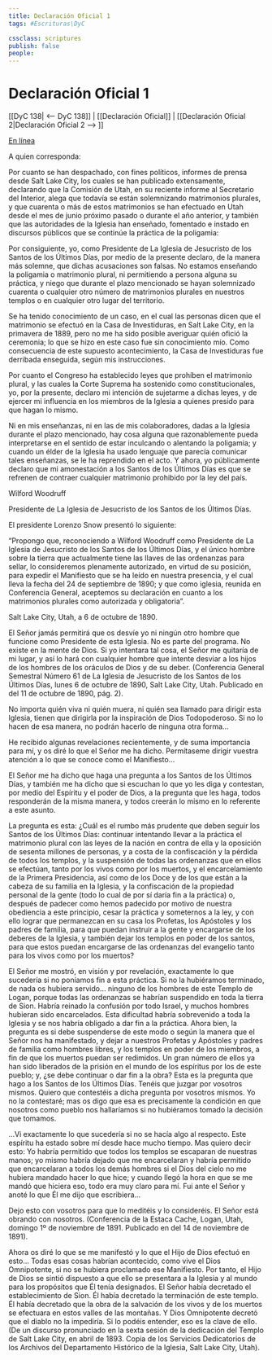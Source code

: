 ```yaml
---
title: Declaración Oficial 1
tags: #Escrituras\DyC

cssclass: scriptures
publish: false
people:
---
```


# Declaración Oficial 1
[[DyC 138| <-- DyC 138]] | [[Declaración Oficial]] | [[Declaración Oficial 2|Declaración Oficial 2 --> ]]

[En línea](https://www.churchofjesuschrist.org/study/scriptures/dc-testament/od/1?lang=spa)

A quien corresponda:

Por cuanto se han despachado, con fines políticos, informes de prensa desde Salt Lake City, los cuales se han publicado extensamente, declarando que la Comisión de Utah, en su reciente informe al Secretario del Interior, alega que todavía se están solemnizando matrimonios plurales, y que cuarenta o más de estos matrimonios se han efectuado en Utah desde el mes de junio próximo pasado o durante el año anterior, y también que las autoridades de la Iglesia han enseñado, fomentado e instado en discursos públicos que se continúe la práctica de la poligamia:

Por consiguiente, yo, como Presidente de La Iglesia de Jesucristo de los Santos de los Últimos Días, por medio de la presente declaro, de la manera más solemne, que dichas acusaciones son falsas. No estamos enseñando la poligamia o matrimonio plural, ni permitiendo a persona alguna su práctica, y niego que durante el plazo mencionado se hayan solemnizado cuarenta o cualquier otro número de matrimonios plurales en nuestros templos o en cualquier otro lugar del territorio.

Se ha tenido conocimiento de un caso, en el cual las personas dicen que el matrimonio se efectuó en la Casa de Investiduras, en Salt Lake City, en la primavera de 1889, pero no me ha sido posible averiguar quién ofició la ceremonia; lo que se hizo en este caso fue sin conocimiento mío. Como consecuencia de este supuesto acontecimiento, la Casa de Investiduras fue derribada enseguida, según mis instrucciones.

Por cuanto el Congreso ha establecido leyes que prohíben el matrimonio plural, y las cuales la Corte Suprema ha sostenido como constitucionales, yo, por la presente, declaro mi intención de sujetarme a dichas leyes, y de ejercer mi influencia en los miembros de la Iglesia a quienes presido para que hagan lo mismo.

Ni en mis enseñanzas, ni en las de mis colaboradores, dadas a la Iglesia durante el plazo mencionado, hay cosa alguna que razonablemente pueda interpretarse en el sentido de estar inculcando o alentando la poligamia; y cuando un élder de la Iglesia ha usado lenguaje que parecía comunicar tales enseñanzas, se le ha reprendido en el acto. Y ahora, yo públicamente declaro que mi amonestación a los Santos de los Últimos Días es que se refrenen de contraer cualquier matrimonio prohibido por la ley del país.

Wilford Woodruff

Presidente de La Iglesia de Jesucristo de los Santos de los Últimos Días.

El presidente Lorenzo Snow presentó lo siguiente:

“Propongo que, reconociendo a Wilford Woodruff como Presidente de La Iglesia de Jesucristo de los Santos de los Últimos Días, y el único hombre sobre la tierra que actualmente tiene las llaves de las ordenanzas para sellar, lo consideremos plenamente autorizado, en virtud de su posición, para expedir el Manifiesto que se ha leído en nuestra presencia, y el cual lleva la fecha del 24 de septiembre de 1890; y que como iglesia, reunida en Conferencia General, aceptemos su declaración en cuanto a los matrimonios plurales como autorizada y obligatoria”.

Salt Lake City, Utah, a 6 de octubre de 1890.

El Señor jamás permitirá que os desvíe yo ni ningún otro hombre que funcione como Presidente de esta Iglesia. No es parte del programa. No existe en la mente de Dios. Si yo intentara tal cosa, el Señor me quitaría de mi lugar, y así lo hará con cualquier hombre que intente desviar a los hijos de los hombres de los oráculos de Dios y de su deber. (Conferencia General Semestral Número 61 de La Iglesia de Jesucristo de los Santos de los Últimos Días, lunes 6 de octubre de 1890, Salt Lake City, Utah. Publicado en  del 11 de octubre de 1890, pág. 2).

No importa quién viva ni quién muera, ni quién sea llamado para dirigir esta Iglesia, tienen que dirigirla por la inspiración de Dios Todopoderoso. Si no lo hacen de esa manera, no podrán hacerlo de ninguna otra forma…

He recibido algunas revelaciones recientemente, y de suma importancia para mí, y os diré lo que el Señor me ha dicho. Permítaseme dirigir vuestra atención a lo que se conoce como el Manifiesto…

El Señor me ha dicho que haga una pregunta a los Santos de los Últimos Días, y también me ha dicho que si escuchan lo que yo les diga y contestan, por medio del Espíritu y el poder de Dios, a la pregunta que les haga, todos responderán de la misma manera, y todos creerán lo mismo en lo referente a este asunto.

La pregunta es esta: ¿Cuál es el rumbo más prudente que deben seguir los Santos de los Últimos Días: continuar intentando llevar a la práctica el matrimonio plural con las leyes de la nación en contra de ella y la oposición de sesenta millones de personas, y a costa de la confiscación y la pérdida de todos los templos, y la suspensión de todas las ordenanzas que en ellos se efectúan, tanto por los vivos como por los muertos, y el encarcelamiento de la Primera Presidencia, así como de los Doce y de los que están a la cabeza de su familia en la Iglesia, y la confiscación de la propiedad personal de la gente (todo lo cual de por sí daría fin a la práctica) o, después de padecer como hemos padecido por motivo de nuestra obediencia a este principio, cesar la práctica y someternos a la ley, y con ello lograr que permanezcan en su casa los Profetas, los Apóstoles y los padres de familia, para que puedan instruir a la gente y encargarse de los deberes de la Iglesia, y también dejar los templos en poder de los santos, para que estos puedan encargarse de las ordenanzas del evangelio tanto para los vivos como por los muertos?

El Señor me mostró, en visión y por revelación, exactamente lo que sucedería si no poníamos fin a esta práctica. Si no la hubiéramos terminado, de nada os hubiera servido… ninguno de los hombres de este Templo de Logan, porque todas las ordenanzas se habrían suspendido en toda la tierra de Sion. Habría reinado la confusión por todo Israel, y muchos hombres hubieran sido encarcelados. Esta dificultad habría sobrevenido a toda la Iglesia y se nos habría obligado a dar fin a la práctica. Ahora bien, la pregunta es si debe suspenderse de este modo o según la manera que el Señor nos ha manifestado, y dejar a nuestros Profetas y Apóstoles y padres de familia como hombres libres, y los templos en poder de los miembros, a fin de que los muertos puedan ser redimidos. Un gran número de ellos ya han sido liberados de la prisión en el mundo de los espíritus por los de este pueblo; y, ¿se debe continuar o dar fin a la obra? Esta es la pregunta que hago a los Santos de los Últimos Días. Tenéis que juzgar por vosotros mismos. Quiero que contestéis a dicha pregunta por vosotros mismos. Yo no la contestaré; mas os digo que esa es precisamente la condición en que nosotros como pueblo nos hallaríamos si no hubiéramos tomado la decisión que tomamos.

…Vi exactamente lo que sucedería si no se hacía algo al respecto. Este espíritu ha estado sobre mí desde hace mucho tiempo. Mas quiero decir esto: Yo habría permitido que todos los templos se escaparan de nuestras manos; yo mismo habría dejado que me encarcelaran y habría permitido que encarcelaran a todos los demás hombres si el Dios del cielo no me hubiera mandado hacer lo que hice; y cuando llegó la hora en que se me mandó que hiciera eso, todo era muy claro para mí. Fui ante el Señor y anoté lo que Él me dijo que escribiera…

Dejo esto con vosotros para que lo meditéis y lo consideréis. El Señor está obrando con nosotros. (Conferencia de la Estaca Cache, Logan, Utah, domingo 1º de noviembre de 1891. Publicado en  del 14 de noviembre de 1891).

Ahora os diré lo que se me manifestó y lo que el Hijo de Dios efectuó en esto… Todas esas cosas habrían acontecido, como vive el Dios Omnipotente, si no se hubiera proclamado ese Manifiesto. Por tanto, el Hijo de Dios se sintió dispuesto a que ello se presentara a la Iglesia y al mundo para los propósitos que Él tenía designados. El Señor había decretado el establecimiento de Sion. Él había decretado la terminación de este templo. Él había decretado que la obra de la salvación de los vivos y de los muertos se efectuara en estos valles de las montañas. Y Dios Omnipotente decretó que el diablo no la impediría. Si lo podéis entender, eso es la clave de ello. (De un discurso pronunciado en la sexta sesión de la dedicación del Templo de Salt Lake City, en abril de 1893. Copia de los Servicios Dedicatorios de los Archivos del Departamento Histórico de la Iglesia, Salt Lake City, Utah).

